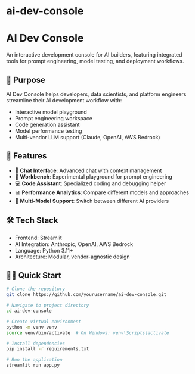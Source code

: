 # ai-dev-console

# AI Dev Console

An interactive development console for AI builders, featuring integrated tools for prompt engineering, model testing, and deployment workflows.

## 🎯 Purpose

AI Dev Console helps developers, data scientists, and platform engineers streamline their AI development workflow with:
- Interactive model playground
- Prompt engineering workspace
- Code generation assistant
- Model performance testing
- Multi-vendor LLM support (Claude, OpenAI, AWS Bedrock)

## 🚀 Features

- 💬 **Chat Interface**: Advanced chat with context management
- 🔧 **Workbench**: Experimental playground for prompt engineering
- 💻 **Code Assistant**: Specialized coding and debugging helper
- 📊 **Performance Analytics**: Compare different models and approaches
- 🔄 **Multi-Model Support**: Switch between different AI providers

## 🛠 Tech Stack

- Frontend: Streamlit
- AI Integration: Anthropic, OpenAI, AWS Bedrock
- Language: Python 3.11+
- Architecture: Modular, vendor-agnostic design

## 🏃‍♂️ Quick Start

```bash
# Clone the repository
git clone https://github.com/yourusername/ai-dev-console.git

# Navigate to project directory
cd ai-dev-console

# Create virtual environment
python -m venv venv
source venv/bin/activate  # On Windows: venv\Scripts\activate

# Install dependencies
pip install -r requirements.txt

# Run the application
streamlit run app.py
